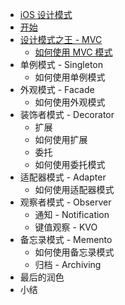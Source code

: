 * [iOS 设计模式](./Chapter01/iOS-Design-Patterns.md)
* [开始](./Chapter02/GettingStarted.md)
* [设计模式之王 - MVC](./Chapter03/MVC.md)
  * [如何使用 MVC 模式](./Chapter03/Use-MVC.md)
* 单例模式 - Singleton
  * 如何使用单例模式
* 外观模式 - Facade
  * 如何使用外观模式
* 装饰者模式 - Decorator
  * 扩展
  * 如何使用扩展
  * 委托
  * 如何使用委托模式
* 适配器模式 - Adapter
  * 如何使用适配器模式
* 观察者模式 - Observer
  * 通知 - Notification
  * 键值观察 - KVO
* 备忘录模式 - Memento
  * 如何使用备忘录模式
  * 归档 - Archiving
* 最后的润色
* 小结